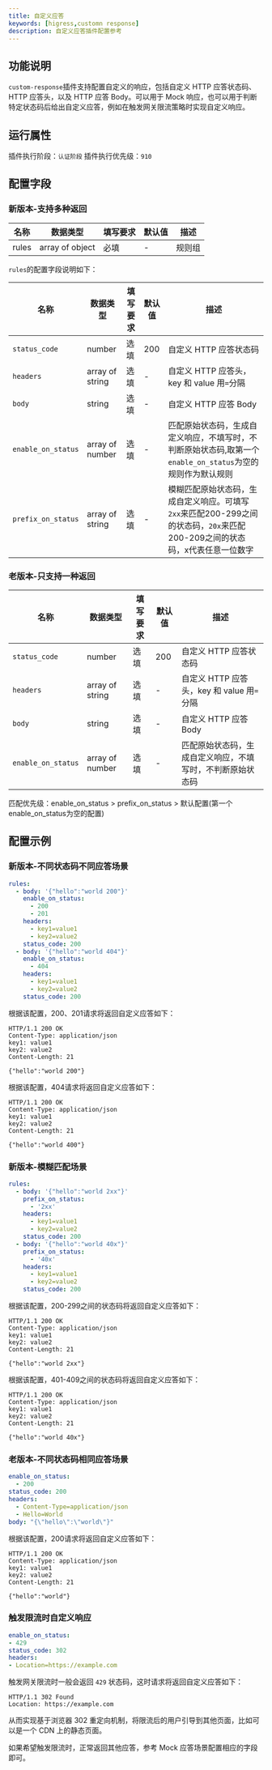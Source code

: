 ```yaml
---
title: 自定义应答
keywords: [higress,customn response]
description: 自定义应答插件配置参考
---
```



## 功能说明
`custom-response`插件支持配置自定义的响应，包括自定义 HTTP 应答状态码、HTTP 应答头，以及 HTTP 应答 Body。可以用于 Mock 响应，也可以用于判断特定状态码后给出自定义应答，例如在触发网关限流策略时实现自定义响应。

## 运行属性

插件执行阶段：`认证阶段`
插件执行优先级：`910`

## 配置字段
### 新版本-支持多种返回
| 名称    | 数据类型             | 填写要求 | 默认值 | 描述                                  |
|-------|------------------|------|-----|-------------------------------------|
| rules | array of object  | 必填   | -   | 规则组                                 |

`rules`的配置字段说明如下：

| 名称                 | 数据类型            | 填写要求 | 默认值 | 描述                                                                     |
|--------------------|-----------------|------|-----|------------------------------------------------------------------------|
| `status_code`      | number          | 选填   | 200 | 自定义 HTTP 应答状态码                                                         |
| `headers`          | array of string | 选填   | -   | 自定义 HTTP 应答头，key 和 value 用`=`分隔                                        |
| `body`             | string          | 选填   | -   | 自定义 HTTP 应答 Body                                                       |
| `enable_on_status` | array of number | 选填   | -   | 匹配原始状态码，生成自定义响应，不填写时，不判断原始状态码,取第一个`enable_on_status`为空的规则作为默认规则        |
| `prefix_on_status` | array of string | 选填   | -   | 模糊匹配原始状态码，生成自定义响应。可填写`2xx`来匹配200-299之间的状态码，`20x`来匹配200-209之间的状态码，x代表任意一位数字 |

### 老版本-只支持一种返回
| 名称 | 数据类型 | 填写要求 |  默认值 | 描述                              |
| -------- | -------- |------| -------- |---------------------------------|
|  `status_code`    |  number     | 选填   |   200  | 自定义 HTTP 应答状态码                  |
|  `headers`     |  array of string      | 选填   |   -  | 自定义 HTTP 应答头，key 和 value 用`=`分隔 |
|  `body`      |  string    | 选填   |   -   | 自定义 HTTP 应答 Body                |
|  `enable_on_status`   |  array of number    | 选填   |  -  | 匹配原始状态码，生成自定义响应，不填写时，不判断原始状态码      |

匹配优先级：enable_on_status > prefix_on_status > 默认配置(第一个enable_on_status为空的配置)

## 配置示例

### 新版本-不同状态码不同应答场景

```yaml
rules:
  - body: '{"hello":"world 200"}'
    enable_on_status:
      - 200
      - 201
    headers:
      - key1=value1
      - key2=value2
    status_code: 200
  - body: '{"hello":"world 404"}'
    enable_on_status:
      - 404
    headers:
      - key1=value1
      - key2=value2
    status_code: 200
```

根据该配置，200、201请求将返回自定义应答如下：

```text
HTTP/1.1 200 OK
Content-Type: application/json
key1: value1
key2: value2
Content-Length: 21

{"hello":"world 200"}
```
根据该配置，404请求将返回自定义应答如下：

```text
HTTP/1.1 200 OK
Content-Type: application/json
key1: value1
key2: value2
Content-Length: 21

{"hello":"world 400"}
```

### 新版本-模糊匹配场景

```yaml
rules:
  - body: '{"hello":"world 2xx"}'
    prefix_on_status:
      - '2xx'
    headers:
      - key1=value1
      - key2=value2
    status_code: 200
  - body: '{"hello":"world 40x"}'
    prefix_on_status:
      - '40x'
    headers:
      - key1=value1
      - key2=value2
    status_code: 200
```

根据该配置，200-299之间的状态码将返回自定义应答如下：

```text
HTTP/1.1 200 OK
Content-Type: application/json
key1: value1
key2: value2
Content-Length: 21

{"hello":"world 2xx"}
```
根据该配置，401-409之间的状态码将返回自定义应答如下：

```text
HTTP/1.1 200 OK
Content-Type: application/json
key1: value1
key2: value2
Content-Length: 21

{"hello":"world 40x"}
```

### 老版本-不同状态码相同应答场景

```yaml
enable_on_status:
  - 200
status_code: 200
headers:
  - Content-Type=application/json
  - Hello=World
body: "{\"hello\":\"world\"}"
```
根据该配置，200请求将返回自定义应答如下：

```text
HTTP/1.1 200 OK
Content-Type: application/json
key1: value1
key2: value2
Content-Length: 21

{"hello":"world"}
```

### 触发限流时自定义响应

```yaml
enable_on_status: 
- 429
status_code: 302
headers:
- Location=https://example.com
```

触发网关限流时一般会返回 `429` 状态码，这时请求将返回自定义应答如下：

```text
HTTP/1.1 302 Found
Location: https://example.com
```

从而实现基于浏览器 302 重定向机制，将限流后的用户引导到其他页面，比如可以是一个 CDN 上的静态页面。

如果希望触发限流时，正常返回其他应答，参考 Mock 应答场景配置相应的字段即可。
